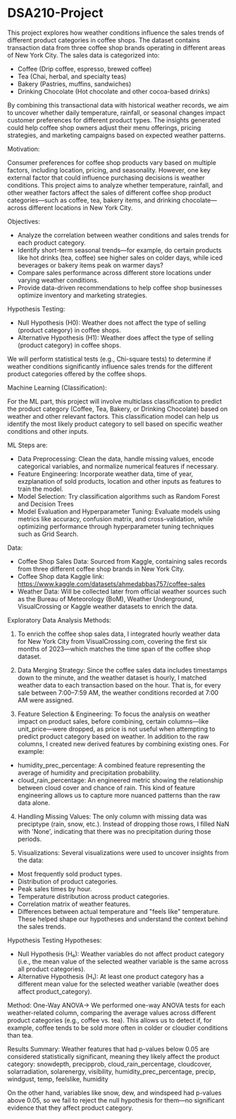 # DSA210-Project

This project explores how weather conditions influence the sales trends of different product categories in coffee shops. The dataset contains transaction data from three coffee shop brands operating in different areas of New York City. The sales data is categorized into:
* Coffee (Drip coffee, espresso, brewed coffee)
* Tea (Chai, herbal, and specialty teas)
* Bakery (Pastries, muffins, sandwiches)
* Drinking Chocolate  (Hot chocolate and other cocoa-based drinks)

By combining this transactional data with historical weather records, we aim to uncover whether daily temperature, rainfall, or seasonal changes impact customer preferences for different product types. The insights generated could help coffee shop owners adjust their menu offerings, pricing strategies, and marketing campaigns based on expected weather patterns.

Motivation:

Consumer preferences for coffee shop products vary based on multiple factors, including location, pricing, and seasonality. However, one key external factor that could influence purchasing decisions is weather conditions. This project aims to analyze whether temperature, rainfall, and other weather factors affect the sales of different coffee shop product categories—such as coffee, tea, bakery items, and drinking chocolate—across different locations in New York City.


Objectives:

* Analyze the correlation between weather conditions and sales trends for each product category.
* Identify short-term seasonal trends—for example, do certain products like hot drinks (tea, coffee) see higher sales on colder days, while iced beverages or bakery items peak on warmer days?
* Compare sales performance across different store locations under varying weather conditions.
* Provide data-driven recommendations to help coffee shop businesses optimize inventory and marketing strategies.

Hypothesis Testing:

* Null Hypothesis (H0): Weather does not affect the type of selling (product category) in coffee shops.
* Alternative Hypothesis (H1): Weather does affect the type of selling (product category) in coffee shops.

We will perform statistical tests (e.g., Chi-square tests) to determine if weather conditions significantly influence sales trends for the different product categories offered by the coffee shops.

Machine Learning (Classification):

For the ML part, this project will involve multiclass classification to predict the product category (Coffee, Tea, Bakery, or Drinking Chocolate) based on weather and other relevant factors. This classification model can help us identify the most likely product category to sell based on specific weather conditions and other inputs.

ML Steps are: 

* Data Preprocessing: Clean the data, handle missing values, encode categorical variables, and normalize numerical features if necessary.
* Feature Engineering: Incorporate weather data, time of year, exzplanation of sold products, location and other inputs as features to train the model.
* Model Selection: Try classification algorithms such as Random Forest and Decision Trees
* Model Evaluation and Hyperparameter Tuning: Evaluate models using metrics like accuracy, confusion matrix, and cross-validation, while optimizing performance through hyperparameter tuning techniques such as Grid Search.

Data:

* Coffee Shop Sales Data: Sourced from Kaggle, containing sales records from three different coffee shop brands in New York City.
* Coffee Shop data Kaggle link: https://www.kaggle.com/datasets/ahmedabbas757/coffee-sales
* Weather Data: Will be collected later from official weather sources such as the Bureau of Meteorology (BoM), Weather Underground, VisualCrossing or Kaggle weather datasets to enrich the data.


Exploratory Data Analysis Methods:

1) To enrich the coffee shop sales data, I integrated hourly weather data for New York City from VisualCrossing.com, covering the first six months of 2023—which matches the time span of the coffee shop dataset.

2) Data Merging Strategy:
Since the coffee sales data includes timestamps down to the minute, and the weather dataset is hourly, I matched weather data to each transaction based on the hour. That is, for every sale between 7:00–7:59 AM, the weather conditions recorded at 7:00 AM were assigned.

3) Feature Selection & Engineering:
To focus the analysis on weather impact on product sales, before combining, certain columns—like unit_price—were dropped, as price is not useful when attempting to predict product category based on weather.
In addition to the raw columns, I created new derived features by combining existing ones. For example:
* humidity_prec_percentage: A combined feature representing the average of humidity and precipitation probability.
* cloud_rain_percentage: An engineered metric showing the relationship between cloud cover and chance of rain.
This kind of feature engineering allows us to capture more nuanced patterns than the raw data alone.

4) Handling Missing Values:
The only column with missing data was preciptype (rain, snow, etc.). Instead of dropping those rows, I filled NaN with 'None', indicating that there was no precipitation during those periods.

5) Visualizations:
Several visualizations were used to uncover insights from the data:
* Most frequently sold product types.
* Distribution of product categories.
* Peak sales times by hour.
* Temperature distribution across product categories.
* Correlation matrix of weather features.
* Differences between actual temperature and "feels like" temperature.
These helped shape our hypotheses and understand the context behind the sales trends.

Hypothesis Testing
Hypotheses:
* Null Hypothesis (H₀): Weather variables do not affect product category (i.e., the mean value of the selected weather variable is the same across all product categories).
* Alternative Hypothesis (H₁): At least one product category has a different mean value for the selected weather variable (weather does affect product_category).

Method: One-Way ANOVA->
We performed one-way ANOVA tests for each weather-related column, comparing the average values across different product categories (e.g., coffee vs. tea). This allows us to detect if, for example, coffee tends to be sold more often in colder or cloudier conditions than tea.

Results Summary:
Weather features that had p-values below 0.05 are considered statistically significant, meaning they likely affect the product category:
snowdepth, precipprob, cloud_rain_percentage, cloudcover, solarradiation, solarenergy, visibility, humidity_prec_percentage, precip, windgust, temp, feelslike, humidity

On the other hand, variables like snow, dew, and windspeed had p-values above 0.05, so we fail to reject the null hypothesis for them—no significant evidence that they affect product category.
